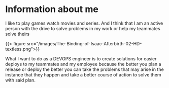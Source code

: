 # Information about me

I like to play games watch movies and series. And I think that I am an active person with the drive to solve problems in my work or help my teammates solve theirs

{{< figure src="/images/The-Binding-of-Isaac-Afterbirth-02-HD-textless.png">}}

What I want to do as a DEVOPS engineer is to create solutions for easier deploys to my teammates and my employee because the better you plan a release or deploy the better you can take the problems that may arise in the instance that they happen and take a better course of action to solve them with said plan.